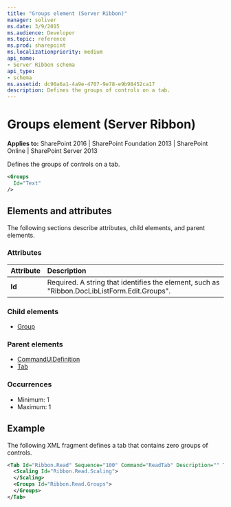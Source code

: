 ```yaml
---
title: "Groups element (Server Ribbon)"
manager: soliver
ms.date: 3/9/2015
ms.audience: Developer
ms.topic: reference
ms.prod: sharepoint
ms.localizationpriority: medium
api_name:
- Server Ribbon schema
api_type:
- schema
ms.assetid: dc90a6a1-4a9e-4707-9e78-e9b98452ca17
description: Defines the groups of controls on a tab.
---
```


# Groups element (Server Ribbon)

**Applies to:** SharePoint 2016 | SharePoint Foundation 2013 | SharePoint Online | SharePoint Server 2013
  
Defines the groups of controls on a tab.
  
```XML
<Groups
  Id="Text"
/>
```

## Elements and attributes

The following sections describe attributes, child elements, and parent elements.

### Attributes

|**Attribute**|**Description**|
|:-----|:-----|
|**Id** <br/> |Required. A string that identifies the element, such as "Ribbon.DocLibListForm.Edit.Groups".  <br/> |
   
### Child elements

- [Group](group-element-ribbon.md)
   
### Parent elements

- [CommandUIDefinition](commanduidefinition-element.md) 
- [Tab](tab-element.md) 
   
### Occurrences

- Minimum: 1
- Maximum: 1  
   
## Example

The following XML fragment defines a tab that contains zero groups of controls.
  
```XML
<Tab Id="Ribbon.Read" Sequence="100" Command="ReadTab" Description="" Title="$Resources:core,TabRead;" CssClass="ms-browseTab">
  <Scaling Id="Ribbon.Read.Scaling">
  </Scaling>
  <Groups Id="Ribbon.Read.Groups">
  </Groups>
</Tab>
```


